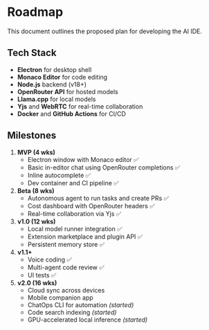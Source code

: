 # Roadmap

This document outlines the proposed plan for developing the AI IDE.

## Tech Stack

- **Electron** for desktop shell
- **Monaco Editor** for code editing
- **Node.js** backend (v18+)
- **OpenRouter API** for hosted models
- **Llama.cpp** for local models
- **Yjs** and **WebRTC** for real-time collaboration
- **Docker** and **GitHub Actions** for CI/CD

## Milestones

1. **MVP (4 wks)**
   - Electron window with Monaco editor ✅
   - Basic in-editor chat using OpenRouter completions ✅
   - Inline autocomplete ✅
   - Dev container and CI pipeline ✅
2. **Beta (8 wks)**
   - Autonomous agent to run tasks and create PRs ✅
   - Cost dashboard with OpenRouter headers ✅
   - Real-time collaboration via Yjs ✅
3. **v1.0 (12 wks)**
   - Local model runner integration ✅
   - Extension marketplace and plugin API ✅
   - Persistent memory store ✅
4. **v1.1+**
   - Voice coding ✅
   - Multi-agent code review ✅
   - UI tests ✅
5. **v2.0 (16 wks)**
   - Cloud sync across devices
   - Mobile companion app
   - ChatOps CLI for automation _(started)_
   - Code search indexing _(started)_
   - GPU-accelerated local inference _(started)_
